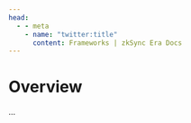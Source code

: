 ```yaml
---
head:
  - - meta
    - name: "twitter:title"
      content: Frameworks | zkSync Era Docs
---
```


# Overview

...
